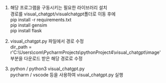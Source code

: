 1. 해당 프로그램을 구동시키는 필요한 라이브러리 설치<br/>
   경로를 visual_chatgpt/visualchatgpt폴더로 이동 후에<br/>
   pip install -r requirements.txt <br/>
   pip install gensim<br/>
   pip install flask<br/>
   
2. visual_chatgpt.py 파일에서 경로 수정<br/>
   dir_path = r'C:\Users\com\PycharmProjects\pythonProject4\visual_chatgpt\image' 부분을 다운로드 받은 해당 경로로 수정
   
3. python / python3 visual_chatgpt.py<br/>
   pycharm / vscode 등을 사용하여 visual_chatgpt.py 실행

